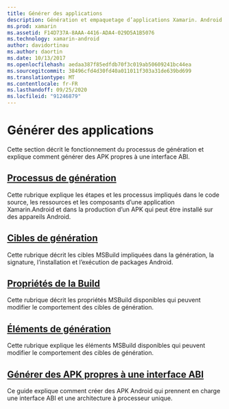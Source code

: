 ```yaml
---
title: Générer des applications
description: Génération et empaquetage d’applications Xamarin. Android
ms.prod: xamarin
ms.assetid: F14D737A-8AAA-4416-ADA4-029D5A1B5076
ms.technology: xamarin-android
author: davidortinau
ms.author: daortin
ms.date: 10/13/2017
ms.openlocfilehash: aedaa387f85edfdb70f3c019ab50609241bc44ea
ms.sourcegitcommit: 38496cfd4d30fd40a011011f303a31de639bd699
ms.translationtype: MT
ms.contentlocale: fr-FR
ms.lasthandoff: 09/25/2020
ms.locfileid: "91246879"
---
```

# <a name="building-apps"></a>Générer des applications

Cette section décrit le fonctionnement du processus de génération et explique comment générer des APK propres à une interface ABI.

## <a name="build-process"></a>[Processus de génération](~/android/deploy-test/building-apps/build-process.md)

Cette rubrique explique les étapes et les processus impliqués dans le code source, les ressources et les composants d’une application Xamarin.Android et dans la production d’un APK qui peut être installé sur des appareils Android.

## <a name="build-targets"></a>[Cibles de génération](~/android/deploy-test/building-apps/build-targets.md)

Cette rubrique décrit les cibles MSBuild impliquées dans la génération, la signature, l’installation et l’exécution de packages Android.

## <a name="build-properties"></a>[Propriétés de la Build](~/android/deploy-test/building-apps/build-properties.md)

Cette rubrique décrit les propriétés MSBuild disponibles qui peuvent modifier le comportement des cibles de génération.

## <a name="build-items"></a>[Éléments de génération](~/android/deploy-test/building-apps/build-items.md)

Cette rubrique explique les éléments MSBuild disponibles qui peuvent modifier le comportement des cibles de génération.

## <a name="building-abi-specific-apks"></a>[Générer des APK propres à une interface ABI](~/android/deploy-test/building-apps/abi-specific-apks.md)

Ce guide explique comment créer des APK Android qui prennent en charge une interface ABI et une architecture à processeur unique.
